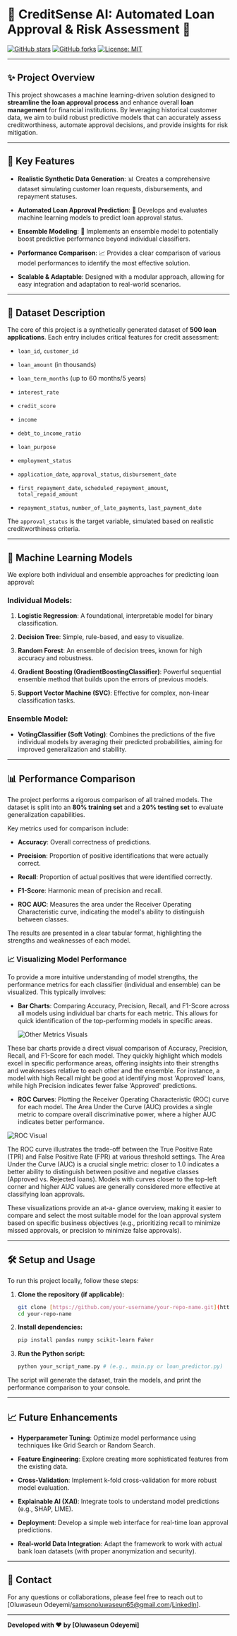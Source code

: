 # 🏦 CreditSense AI: Automated Loan Approval & Risk Assessment 🚀

[![GitHub stars](https://img.shields.io/github/stars/your-username/your-repo-name.svg?style=social&label=Star)](https://github.com/your-username/your-repo-name)
[![GitHub forks](https://img.shields.io/github/forks/your-username/your-repo-name.svg?style=social&label=Fork)](https://github.com/your-username/your-repo-name/fork)
[![License: MIT](https://img.shields.io/badge/License-MIT-yellow.svg)](https://opensource.org/licenses/MIT)

---

## ✨ Project Overview

This project showcases a machine learning-driven solution designed to **streamline the loan approval process** and enhance overall **loan management** for financial institutions. By leveraging historical customer data, we aim to build robust predictive models that can accurately assess creditworthiness, automate approval decisions, and provide insights for risk mitigation.

---

## 🎯 Key Features

* **Realistic Synthetic Data Generation**: 📊 Creates a comprehensive dataset simulating customer loan requests, disbursements, and repayment statuses.

* **Automated Loan Approval Prediction**: 🤖 Develops and evaluates machine learning models to predict loan approval status.

* **Ensemble Modeling**: 🤝 Implements an ensemble model to potentially boost predictive performance beyond individual classifiers.

* **Performance Comparison**: 📈 Provides a clear comparison of various model performances to identify the most effective solution.

* **Scalable & Adaptable**: Designed with a modular approach, allowing for easy integration and adaptation to real-world scenarios.

---

## 🚀 Dataset Description

The core of this project is a synthetically generated dataset of **500 loan applications**. Each entry includes critical features for credit assessment:

* `loan_id`, `customer_id`

* `loan_amount` (in thousands)

* `loan_term_months` (up to 60 months/5 years)

* `interest_rate`

* `credit_score`

* `income`

* `debt_to_income_ratio`

* `loan_purpose`

* `employment_status`

* `application_date`, `approval_status`, `disbursement_date`

* `first_repayment_date`, `scheduled_repayment_amount`, `total_repaid_amount`

* `repayment_status`, `number_of_late_payments`, `last_payment_date`

The `approval_status` is the target variable, simulated based on realistic creditworthiness criteria.

---

## 🧠 Machine Learning Models

We explore both individual and ensemble approaches for predicting loan approval:

### Individual Models:

1.  **Logistic Regression**: A foundational, interpretable model for binary classification.

2.  **Decision Tree**: Simple, rule-based, and easy to visualize.

3.  **Random Forest**: An ensemble of decision trees, known for high accuracy and robustness.

4.  **Gradient Boosting (GradientBoostingClassifier)**: Powerful sequential ensemble method that builds upon the errors of previous models.

5.  **Support Vector Machine (SVC)**: Effective for complex, non-linear classification tasks.

### Ensemble Model:

* **VotingClassifier (Soft Voting)**: Combines the predictions of the five individual models by averaging their predicted probabilities, aiming for improved generalization and stability.

---

## 📊 Performance Comparison

The project performs a rigorous comparison of all trained models. The dataset is split into an **80% training set** and a **20% testing set** to evaluate generalization capabilities.

Key metrics used for comparison include:

* **Accuracy**: Overall correctness of predictions.

* **Precision**: Proportion of positive identifications that were actually correct.

* **Recall**: Proportion of actual positives that were identified correctly.

* **F1-Score**: Harmonic mean of precision and recall.

* **ROC AUC**: Measures the area under the Receiver Operating Characteristic curve, indicating the model's ability to distinguish between classes.

The results are presented in a clear tabular format, highlighting the strengths and weaknesses of each model.

### 📈 Visualizing Model Performance

To provide a more intuitive understanding of model strengths, the performance metrics for each classifier (individual and ensemble) can be visualized. This typically involves:

* **Bar Charts**: Comparing Accuracy, Precision, Recall, and F1-Score across all models using individual bar charts for each metric. This allows for quick identification of the top-performing models in specific areas.

  ![Other Metrics Visuals](images/Other-Metics.png)

These bar charts provide a direct visual comparison of Accuracy, Precision, Recall, and F1-Score for each model.
They quickly highlight which models excel in specific performance areas, offering insights into their strengths and weaknesses relative to each other and the ensemble.
For instance, a model with high Recall might be good at identifying most 'Approved' loans, while high Precision indicates fewer false 'Approved' predictions.

* **ROC Curves**: Plotting the Receiver Operating Characteristic (ROC) curve for each model. The Area Under the Curve (AUC) provides a single metric to compare overall discriminative power, where a higher AUC indicates better performance.

![ROC Visual](images/ROC-Curve.png)

The ROC curve illustrates the trade-off between the True Positive Rate (TPR) and False Positive Rate (FPR) at various threshold settings.
The Area Under the Curve (AUC) is a crucial single metric: closer to 1.0 indicates a better ability to distinguish between positive and negative classes (Approved vs. Rejected loans).
Models with curves closer to the top-left corner and higher AUC values are generally considered more effective at classifying loan approvals.

These visualizations provide an at-a- glance overview, making it easier to compare and select the most suitable model for the loan approval system based on specific business objectives (e.g., prioritizing recall to minimize missed approvals, or precision to minimize false approvals).

---

## 🛠️ Setup and Usage

To run this project locally, follow these steps:

1.  **Clone the repository (if applicable):**
    ```bash
    git clone [https://github.com/your-username/your-repo-name.git](https://github.com/your-username/your-repo-name.git)
    cd your-repo-name
    ```
2.  **Install dependencies:**
    ```bash
    pip install pandas numpy scikit-learn Faker
    ```
3.  **Run the Python script:**
    ```bash
    python your_script_name.py # (e.g., main.py or loan_predictor.py)
    ```

The script will generate the dataset, train the models, and print the performance comparison to your console.

---

## 📈 Future Enhancements

* **Hyperparameter Tuning**: Optimize model performance using techniques like Grid Search or Random Search.

* **Feature Engineering**: Explore creating more sophisticated features from the existing data.

* **Cross-Validation**: Implement k-fold cross-validation for more robust model evaluation.

* **Explainable AI (XAI)**: Integrate tools to understand model predictions (e.g., SHAP, LIME).

* **Deployment**: Develop a simple web interface for real-time loan approval predictions.

* **Real-world Data Integration**: Adapt the framework to work with actual bank loan datasets (with proper anonymization and security).

---

## 👋 Contact

For any questions or collaborations, please feel free to reach out to [Oluwaseun Odeyemi/samsonoluwaseun65@gmail.com/[LinkedIn](https://www.linkedin.com/in/oluwaseun-o-odeyemi/)].

---

**Developed with ❤️ by [Oluwaseun Odeyemi]**
